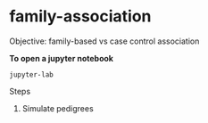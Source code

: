 # family-association
Objective: family-based vs case control association

**To open a jupyter notebook**

`jupyter-lab`

Steps
1. Simulate pedigrees
